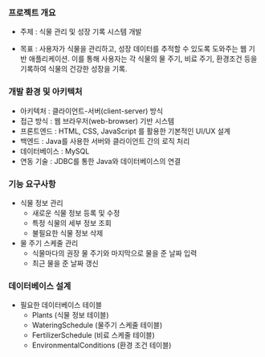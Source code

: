 ### 프로젝트 개요

* 주제 : 식물 관리 및 성장 기록 시스템 개발

* 목표 : 사용자가 식물을 관리하고, 성장 데이터를 추적할 수 있도록 도와주는 웹 기반 애플리케이션. 이를 통해 사용자는 각 식물의 물 주기, 비료 주기, 환경조건 등을 기록하여 식물의 건강한 성장을 기록.


### 개발 환경 및 아키텍처

* 아키텍처 : 클라이언트-서버(client-server) 방식
* 접근 방식 : 웹 브라우저(web-browser) 기반 시스템
* 프론트엔드 : HTML, CSS, JavaScript 를 활용한 기본적인 UI/UX 설계
* 백엔드 : Java를 사용한 서버와 클라이언트 간의 로직 처리
* 데이터베이스 : MySQL
* 연동 기술 : JDBC를 통한 Java와 데이터베이스의 연결


### 기능 요구사항
* 식물 정보 관리
  + 새로운 식물 정보 등록 및 수정
  + 특정 식물의 세부 정보 조회
  + 불필요한 식물 정보 삭제
* 물 주기 스케줄 관리
  + 식물마다의 권장 물 주기와 마지막으로 물을 준 날짜 입력
  + 최근 물을 준 날짜 갱신

### 데이터베이스 설계
* 필요한 데이터베이스 테이블
  + Plants (식물 정보 테이블)
  + WateringSchedule (물주기 스케줄 테이블)
  + FertilizerSchedule (비료 스케줄 테이블)
  + EnvironmentalConditions (환경 조건 테이블)
 

